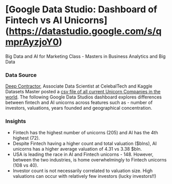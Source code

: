 # [Google Data Studio: Dashboard of Fintech vs AI Unicorns] (https://datastudio.google.com/s/qmprAyzjoY0)
Big Data and AI for Marketing Class - Masters in Business Analytics and Big Data

### Data Source
[Deep Contractor](https://www.kaggle.com/deepcontractor), Associate Data Scientist at CelebalTech and Kaggle Datasets Master posted a [csv file of all current Unicorn Companies in the world](https://www.kaggle.com/datasets/deepcontractor/unicorn-companies-dataset). The following Google Data Studios dashboard explores differences between fintech and AI unicorns across features such as - number of investors, valuations, years founded and geographical concentration.

### Insights
* Fintech has the highest number of unicorns (205) and AI has the 4th highest (72).
* Despite Fintech having a higher count and total valuation ($blns), AI unicorns has a higher average valuation of 4.31 vs 3.38 $bln.
* USA is leading the race in AI and Fintech unicorns - 148. However, between the two industries, is home overwhelmingly to Fintech unicorns (108 vs 40).
* Investor count is not necessarily correlated to valuation size. High valuations can occur with relatively few investors (lucky investors!!)
